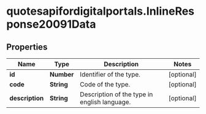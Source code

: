 # quotesapifordigitalportals.InlineResponse20091Data

## Properties

Name | Type | Description | Notes
------------ | ------------- | ------------- | -------------
**id** | **Number** | Identifier of the type. | [optional] 
**code** | **String** | Code of the type. | [optional] 
**description** | **String** | Description of the type in english language. | [optional] 



